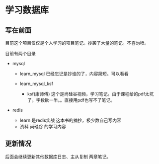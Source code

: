 # 学习数据库

## 写在前面

目前这个项目仅仅是个人学习的项目笔记。抄袭了大量的笔记。不喜勿喷。



目前有两个目录

- mysql

  - learn_mysql 已经忘记是抄谁的了，内容简短。可以看看
  - learn_mysql_ksf 

    - ksf(康师傅) 这个是尚硅谷视频，学习笔记。由于课程给的pdf太坑了。字数砍一半。。直接用pdf也写不了笔记。
- redis

  - learn 是redis实战 这本书的摘抄，极少数自己写内容
  - 资料 尚硅谷 的学习内容



## 更新情况

后面会继续更新其他数据库日志、主从复制 两章笔记。

